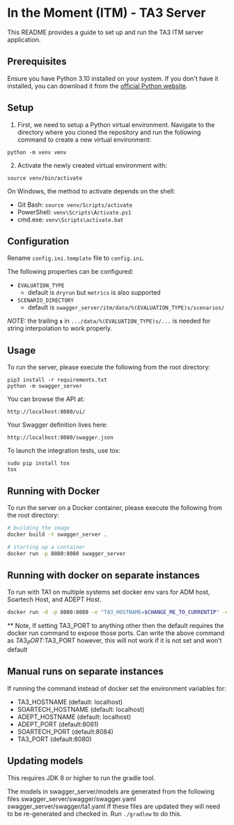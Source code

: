 # In the Moment (ITM) - TA3 Server

This README provides a guide to set up and run the TA3 ITM server application.

## Prerequisites

Ensure you have Python 3.10 installed on your system. If you don't have it installed, you can download it from the [official Python website](https://www.python.org/downloads/).

## Setup

1. First, we need to setup a Python virtual environment. Navigate to the directory where you cloned the repository and run the following command to create a new virtual environment:

```
python -m venv venv
```

2. Activate the newly created virtual environment with:

```
source venv/bin/activate
```

On Windows, the method to activate depends on the shell:
- Git Bash: `source venv/Scripts/activate`
- PowerShell: `venv\Scripts\Activate.ps1`
- cmd.exe: `venv\Scripts\activate.bat`


## Configuration

Rename `config.ini.template` file to `config.ini`. 

The following properties can be configured:
- `EVALUATION_TYPE` 
    - default is `dryrun` but `metrics` is also supported
- `SCENARIO_DIRECTORY`
    - default is `swagger_server/itm/data/%(EVALUATION_TYPE)s/scenarios/`

*NOTE:* the trailing **`s`** in `.../data/%(EVALUATION_TYPE)s/...` is needed for string interpolation to work properly.

## Usage
To run the server, please execute the following from the root directory:

```
pip3 install -r requirements.txt
python -m swagger_server
```

You can browse the API at:

```
http://localhost:8080/ui/
```

Your Swagger definition lives here:

```
http://localhost:8080/swagger.json
```

To launch the integration tests, use tox:
```
sudo pip install tox
tox
```

## Running with Docker

To run the server on a Docker container, please execute the following from the root directory:

```bash
# building the image
docker build -t swagger_server .

# starting up a container
docker run -p 8080:8080 swagger_server
```

## Running with docker on separate instances
To run with TA1 on multiple systems set docker env vars for ADM host, Soartech Host, and ADEPT Host.
```bash
docker run -d -p 8080:8080 -e "TA3_HOSTNAME=$CHANGE_ME_TO_CURRENTIP" -e "SOARTECH_HOSTNAME=$CHANGE_ME_TO_SOARTECHIP" -e "ADEPT_HOSTNAME=$CHANGE_ME_TO_ADEPTIP" -e "SOARTECH_PORT=$CHANGE_ME_TO_SOARTECH_PORT" -e "ADEPT_PORT=$CHANGE_ME_TO_ADEPT_PORT" --name itm-server itm-server
```
** Note, If setting TA3_PORT to anything other then the default requires the docker run command to expose those ports. 
Can write the above command as $TA3_PORT:$TA3_PORT however, this will not work if it is not set and won't default

## Manual runs on separate instances
If running the command instead of docker set the environment variables for:
- TA3_HOSTNAME (default: localhost)
- SOARTECH_HOSTNAME (default: localhost)
- ADEPT_HOSTNAME (default: localhost)
- ADEPT_PORT (default:8081)
- SOARTECH_PORT (default:8084)
- TA3_PORT (default:8080)

## Updating models
This requires JDK 8 or higher to run the gradle tool.

The models in swagger_server/models are generated from the following files
    swagger_server/swagger/swagger.yaml
    swagger_server/swagger/ta1.yaml
If these files are updated they will need to be re-generated and checked in.
Run `./gradlew` to do this.

